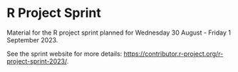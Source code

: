 # R Project Sprint

Material for the R project sprint planned for Wednesday 30 August - Friday 1 September 2023.

See the sprint website for more details: https://contributor.r-project.org/r-project-sprint-2023/.
